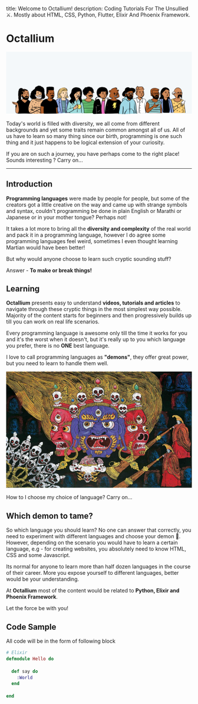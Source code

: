 title: Welcome to Octallium!
description: Coding Tutorials For The Unsullied ⚔. Mostly about HTML, CSS, Python, Flutter, Elixir And Phoenix Framework.


# Octallium

![Banner](assets/images/pages/octallium-background-twitter.png)


Today's world is filled with diversity, we all come from different backgrounds and yet some traits remain common amongst all of us. All of us have to learn so many thing since our birth, programming is one such thing and it just happens to be logical extension of your curiosity.

If you are on such a journey, you have perhaps come to the right place! Sounds interesting ? Carry on...

<hr>

## Introduction

**Programming languages** were made by people for people, but some of the creators got a little creative on the way and came up with strange symbols and syntax, couldn't programming be done in plain English or Marathi or Japanese or in your mother tongue? Perhaps not!

It takes a lot more to bring all the **diversity and complexity** of the real world and pack it in a programming language, however I do agree some programming languages feel weird, sometimes I even thought learning Martian would have been better!

But why would anyone choose to learn such cryptic sounding stuff?

Answer - **To make or break things!**

## Learning

**Octallium** presents easy to understand **videos, tutorials and articles** to navigate through these cryptic things in the most simplest way possible. Majority of the content starts for beginners and then progressively builds up till you can work on real life scenarios.

Every programming language is awesome only till the time it works for you and it's the worst when it doesn't, but it's really up to you which language you prefer, there is no **ONE** best language.

I love to call programming languages as **"demons"**, they offer great power, but you need to learn to handle them well.

![Languages](assets/images/pages/octallium-dilema-languages.jpg)

How to I choose my choice of language? Carry on...

## Which demon to tame?

So which language you should learn? No one can answer that correctly, you need to experiment with different languages and choose your demon 🐲. However, depending on the scenario you would have to learn a certain language, e.g - for creating websites, you absolutely need to know HTML, CSS and some Javascript.

Its normal for anyone to learn more than half dozen languages in the course of their career. More you expose yourself to different languages, better would be your understanding.

At **Octallium** most of the content would be related to **Python, Elixir and Phoenix Framework**.

Let the force be with you!

## Code Sample

All code will be in the form of following block

```elixir
# Elixir
defmodule Hello do

  def say do
    :World
  end
  
end
```
